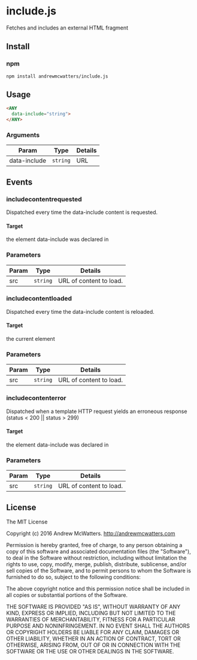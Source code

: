 # include.js
Fetches and includes an external HTML fragment

## Install

### npm

```shell
npm install andrewmcwatters/include.js
```

## Usage

```html
<ANY
  data-include="string">
</ANY>
```

### Arguments

| Param        | Type     | Details |
| ------------ | -------- | ------- |
| data-include | `string` | URL     |

## Events

### includecontentrequested
Dispatched every time the data-include content is requested.

#### Target
the element data-include was declared in

### Parameters

| Param | Type     | Details                 |
| ----- | -------- | ----------------------- |
| src   | `string` | URL of content to load. |

### includecontentloaded
Dispatched every time the data-include content is reloaded.

#### Target
the current element

### Parameters

| Param | Type     | Details                 |
| ----- | -------- | ----------------------- |
| src   | `string` | URL of content to load. |

### includecontenterror
Dispatched when a template HTTP request yields an erroneous response (status < 200 || status > 299)

#### Target
the element data-include was declared in

### Parameters

| Param | Type     | Details                 |
| ----- | -------- | ----------------------- |
| src   | `string` | URL of content to load. |

## License

The MIT License

Copyright (c) 2016 Andrew McWatters. http://andrewmcwatters.com

Permission is hereby granted, free of charge, to any person obtaining a copy
of this software and associated documentation files (the "Software"), to deal
in the Software without restriction, including without limitation the rights
to use, copy, modify, merge, publish, distribute, sublicense, and/or sell
copies of the Software, and to permit persons to whom the Software is
furnished to do so, subject to the following conditions:

The above copyright notice and this permission notice shall be included in
all copies or substantial portions of the Software.

THE SOFTWARE IS PROVIDED "AS IS", WITHOUT WARRANTY OF ANY KIND, EXPRESS OR
IMPLIED, INCLUDING BUT NOT LIMITED TO THE WARRANTIES OF MERCHANTABILITY,
FITNESS FOR A PARTICULAR PURPOSE AND NONINFRINGEMENT. IN NO EVENT SHALL THE
AUTHORS OR COPYRIGHT HOLDERS BE LIABLE FOR ANY CLAIM, DAMAGES OR OTHER
LIABILITY, WHETHER IN AN ACTION OF CONTRACT, TORT OR OTHERWISE, ARISING FROM,
OUT OF OR IN CONNECTION WITH THE SOFTWARE OR THE USE OR OTHER DEALINGS IN
THE SOFTWARE.
